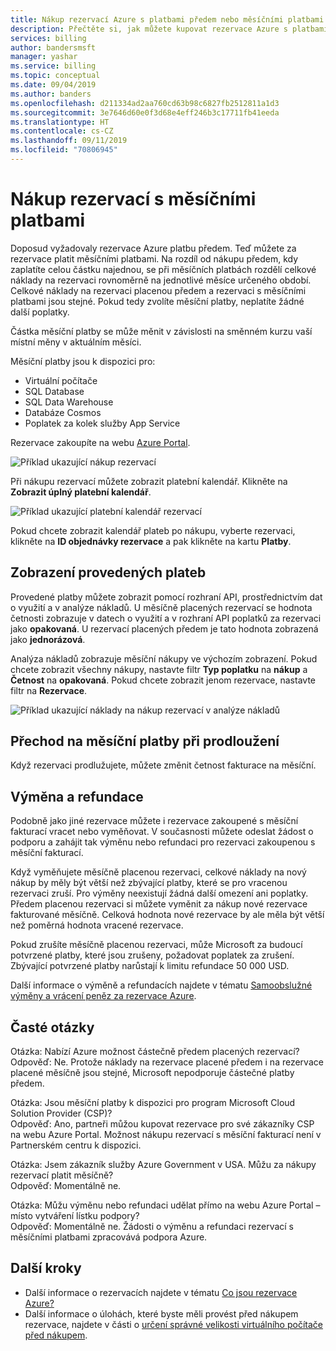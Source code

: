 ```yaml
---
title: Nákup rezervací Azure s platbami předem nebo měsíčními platbami
description: Přečtěte si, jak můžete kupovat rezervace Azure s platbami předem nebo měsíčními platbami.
services: billing
author: bandersmsft
manager: yashar
ms.service: billing
ms.topic: conceptual
ms.date: 09/04/2019
ms.author: banders
ms.openlocfilehash: d211334ad2aa760cd63b98c6827fb2512811a1d3
ms.sourcegitcommit: 3e7646d60e0f3d68e4eff246b3c17711fb41eeda
ms.translationtype: HT
ms.contentlocale: cs-CZ
ms.lasthandoff: 09/11/2019
ms.locfileid: "70806945"
---
```

# <a name="purchase-reservations-with-monthly-payments"></a>Nákup rezervací s měsíčními platbami

Doposud vyžadovaly rezervace Azure platbu předem. Teď můžete za rezervace platit měsíčními platbami. Na rozdíl od nákupu předem, kdy zaplatíte celou částku najednou, se při měsíčních platbách rozdělí celkové náklady na rezervaci rovnoměrně na jednotlivé měsíce určeného období. Celkové náklady na rezervaci placenou předem a rezervaci s měsíčními platbami jsou stejné. Pokud tedy zvolíte měsíční platby, neplatíte žádné další poplatky.

Částka měsíční platby se může měnit v závislosti na směnném kurzu vaší místní měny v aktuálním měsíci.

Měsíční platby jsou k dispozici pro:

- Virtuální počítače
- SQL Database
- SQL Data Warehouse
- Databáze Cosmos
- Poplatek za kolek služby App Service

Rezervace zakoupíte na webu [Azure Portal](https://portal.azure.com/?Microsoft_Azure_Reservations_EnableMultiCart=true&amp;paymentPlan=true#blade/Microsoft_Azure_Reservations/CreateBlade).

![Příklad ukazující nákup rezervací](./media/billing-monthly-payments-reservations/purchase-reservation.png)

Při nákupu rezervací můžete zobrazit platební kalendář. Klikněte na **Zobrazit úplný platební kalendář**.

![Příklad ukazující platební kalendář rezervací](./media/billing-monthly-payments-reservations/prepurchase-schedule.png)

Pokud chcete zobrazit kalendář plateb po nákupu, vyberte rezervaci, klikněte na **ID objednávky rezervace** a pak klikněte na kartu **Platby**.

## <a name="view-payments-made"></a>Zobrazení provedených plateb

Provedené platby můžete zobrazit pomocí rozhraní API, prostřednictvím dat o využití a v analýze nákladů. U měsíčně placených rezervací se hodnota četnosti zobrazuje v datech o využití a v rozhraní API poplatků za rezervaci jako **opakovaná**. U rezervací placených předem je tato hodnota zobrazená jako **jednorázová**.

Analýza nákladů zobrazuje měsíční nákupy ve výchozím zobrazení. Pokud chcete zobrazit všechny nákupy, nastavte filtr **Typ poplatku** na **nákup** a **Četnost** na **opakovaná**. Pokud chcete zobrazit jenom rezervace, nastavte filtr na **Rezervace**.

![Příklad ukazující náklady na nákup rezervací v analýze nákladů](./media/billing-monthly-payments-reservations/cost-analysis.png)

## <a name="switch-to-monthly-payments-at-renewal"></a>Přechod na měsíční platby při prodloužení

Když rezervaci prodlužujete, můžete změnit četnost fakturace na měsíční.

## <a name="exchange-and-refunds"></a>Výměna a refundace

Podobně jako jiné rezervace můžete i rezervace zakoupené s měsíční fakturací vracet nebo vyměňovat. V současnosti můžete odeslat žádost o podporu a zahájit tak výměnu nebo refundaci pro rezervaci zakoupenou s měsíční fakturací.

Když vyměňujete měsíčně placenou rezervaci, celkové náklady na nový nákup by měly být větší než zbývající platby, které se pro vracenou rezervaci zruší. Pro výměny neexistují žádná další omezení ani poplatky. Předem placenou rezervaci si můžete vyměnit za nákup nové rezervace fakturované měsíčně. Celková hodnota nové rezervace by ale měla být větší než poměrná hodnota vracené rezervace.

Pokud zrušíte měsíčně placenou rezervaci, může Microsoft za budoucí potvrzené platby, které jsou zrušeny, požadovat poplatek za zrušení. Zbývající potvrzené platby narůstají k limitu refundace 50 000 USD.

Další informace o výměně a refundacích najdete v tématu [Samoobslužné výměny a vrácení peněz za rezervace Azure](billing-azure-reservations-self-service-exchange-and-refund.md).

## <a name="faq"></a>Časté otázky

Otázka: Nabízí Azure možnost částečně předem placených rezervací?<br>
Odpověď: Ne. Protože náklady na rezervace placené předem i na rezervace placené měsíčně jsou stejné, Microsoft nepodporuje částečné platby předem.

Otázka: Jsou měsíční platby k dispozici pro program Microsoft Cloud Solution Provider (CSP)?<br>
Odpověď: Ano, partneři můžou kupovat rezervace pro své zákazníky CSP na webu Azure Portal. Možnost nákupu rezervací s měsíční fakturací není v Partnerském centru k dispozici.

Otázka: Jsem zákazník služby Azure Government v USA. Můžu za nákupy rezervací platit měsíčně?<br>
Odpověď: Momentálně ne.

Otázka: Můžu výměnu nebo refundaci udělat přímo na webu Azure Portal – místo vytváření lístku podpory?<br>
Odpověď: Momentálně ne. Žádosti o výměnu a refundaci rezervací s měsíčními platbami zpracovává podpora Azure.

## <a name="next-steps"></a>Další kroky

- Další informace o rezervacích najdete v tématu [Co jsou rezervace Azure?](billing-save-compute-costs-reservations.md)
- Další informace o úlohách, které byste měli provést před nákupem rezervace, najdete v části o [určení správné velikosti virtuálního počítače před nákupem](../virtual-machines/windows/prepay-reserved-vm-instances.md#determine-the-right-vm-size-before-you-buy).
